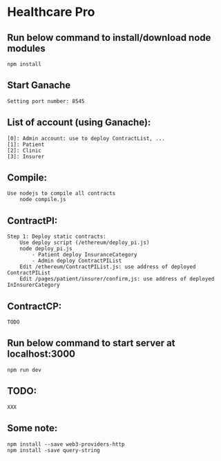 # Healthcare Pro

## Run below command to install/download node modules
	npm install
	
## Start Ganache
	Setting port number: 8545

## List of account (using Ganache):
	[0]: Admin account: use to deploy ContractList, ...
	[1]: Patient
	[2]: Clinic
	[3]: Insurer
	
## Compile:
	Use nodejs to compile all contracts
		node compile.js
	
## ContractPI:
	Step 1: Deploy static contracts:
		Use deploy script (/ethereum/deploy_pi.js)
		node deploy_pi.js
			- Patient deploy InsuranceCategory
			- Admin deploy ContractPIList
		Edit /ethereum/ContractPIList.js: use address of deployed ContractPIList
		Edit /pages/patient/insurer/confirm,js: use address of deployed InInsurerCategory
		
## ContractCP:
	TODO

## Run below command to start server at localhost:3000
	npm run dev
	
	
## TODO:
	XXX
## Some note:
	npm install --save web3-providers-http
	npm install -save query-string


